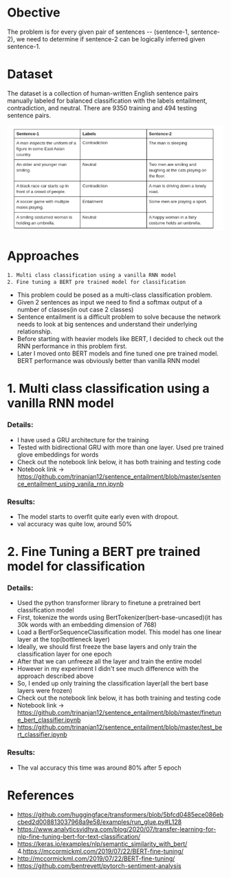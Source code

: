 # Obective
The problem is for every given pair of sentences -- (sentence-1, sentence-2), we need to determine if sentence-2 can be logically inferred given sentence-1.

# Dataset

The dataset is a collection of human-written English sentence pairs manually labeled for balanced classification with the labels entailment, contradiction, and neutral. There are 9350 training and 494 testing sentence pairs.

![](./images/data_sample.png)

# Approaches
    1. Multi class classification using a vanilla RNN model
    2. Fine tuning a BERT pre trained model for classification 
    
- This problem could be posed as a multi-class classification problem. 
- Given 2 sentences as input we need to find a softmax output of a number of classes(in out case 2 classes)
- Sentence entailment is a difficult problem to solve because the network needs to look at big sentences and understand their underlying relationship.
- Before starting with heavier models like BERT, I decided to check out the RNN performance in this problem first.
- Later I moved onto BERT models and fine tuned one pre trained model. BERT performance was obviously better than vanilla RNN model 

# 1. Multi class classification using a vanilla RNN model
### Details:
- I have used a GRU architecture for the training
- Tested with bidirectional GRU with more than one layer. Used pre trained glove embeddings for words 
- Check out the notebook link below, it has both training and testing code
- Notebook link -> https://github.com/trinanjan12/sentence_entailment/blob/master/sentence_entailment_using_vanila_rnn.ipynb

### Results:
- The model starts to overfit quite early even with dropout.
- val accuracy was quite low, around 50%

# 2. Fine Tuning a BERT pre trained model for classification 
### Details:
- Used the python transformer library to finetune a pretrained bert classification model
- First, tokenize the words using BertTokenizer(bert-base-uncased)(it has 30k words with an embedding dimension of 768)
- Load a BertForSequenceClassification model. This model has one linear layer at the top(bottleneck layer)
- Ideally, we should first freeze the base layers and only train the classification layer for one epoch
- After that we can unfreeze all the layer and train the entire model
- However in my experiment I didn't see much difference with the approach described above
- So, I ended up only training the classification layer(all the bert base layers were frozen)
- Check out the notebook link below, it has both training and testing code
- Notebook link -> https://github.com/trinanjan12/sentence_entailment/blob/master/finetune_bert_classifier.ipynb
- https://github.com/trinanjan12/sentence_entailment/blob/master/test_bert_classifier.ipynb

### Results:
- The val accuracy this time was around 80% after 5 epoch

# References
- https://github.com/huggingface/transformers/blob/5bfcd0485ece086ebcbed2d008813037968a9e58/examples/run_glue.py#L128
- https://www.analyticsvidhya.com/blog/2020/07/transfer-learning-for-nlp-fine-tuning-bert-for-text-classification/ 
- https://keras.io/examples/nlp/semantic_similarity_with_bert/ 4.https://mccormickml.com/2019/07/22/BERT-fine-tuning/
- http://mccormickml.com/2019/07/22/BERT-fine-tuning/
- https://github.com/bentrevett/pytorch-sentiment-analysis